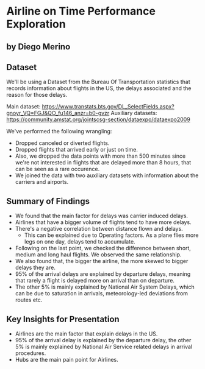 # Airline on Time Performance Exploration
## by Diego Merino

## Dataset
We'll be using a Dataset from the Bureau Of Transportation statistics that records information about flights in the US, the delays associated and the reason for those delays.

Main dataset: https://www.transtats.bts.gov/DL_SelectFields.aspx?gnoyr_VQ=FGJ&QO_fu146_anzr=b0-gvzr
Auxiliary datasets: https://community.amstat.org/jointscsg-section/dataexpo/dataexpo2009

We've performed the following wrangling:
* Dropped canceled or diverted flights.
* Dropped flights that arrived early or just on time.
* Also, we dropped the data points with more than 500 minutes since we're not interested in flights that are delayed more than 8 hours, that can be seen as a rare occurence.
* We joined the data with two auxiliary datasets with information about the carriers and airports.


## Summary of Findings

* We found that the main factor for delays was carrier induced delays. 
* Airlines that have a bigger volume of flights tend to have more delays.
* There's a negative correlation between distance flown and delays.
    * This can be explained due to Operating factors. As a plane flies more legs on one day, delays tend to accumulate.
* Following on the last point, we checked the difference between short, medium and long haul flights. We observed the same relationship.
* We also found that, the bigger the airline, the more skewed to bigger delays they are.
* 95\% of the arrival delays are explained by departure delays, meaning that rarely a flight is delayed more on arrival than on departure.
* The other 5\% is mainly explained by National Air System Delays, which can be due to saturation in arrivals, meteorology-led deviations from routes etc. 

## Key Insights for Presentation

* Airlines are the main factor that explain delays in the US. 
* 95\% of the arrival delay is explained by the departure delay, the other 5\% is mainly explained by National Air Service related delays in arrival procedures.
* Hubs are the main pain point for Airlines.

